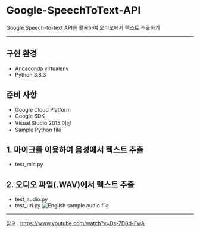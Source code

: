# Google-SpeechToText-API
Google Speech-to-text API을 활용하여 오디오에서 텍스트 추출하기

---

## 구현 환경
- Ancaconda virtualenv
- Python 3.8.3

## 준비 사항
- Google Cloud Platform
- Google SDK
- Visual Studio 2015 이상
- Sample Python file

## 1. 마이크를 이용하여 음성에서 텍스트 추출
- test_mic.py


## 2. 오디오 파일(.WAV)에서 텍스트 추출
- test_audio.py
- test_uri.py
![English sample audio file](https://user-images.githubusercontent.com/76896801/107608845-7c2efd00-6c80-11eb-836c-83c8a0f4b7a3.PNG)


---

참고 : https://www.youtube.com/watch?v=Ds-7D8d-FwA
